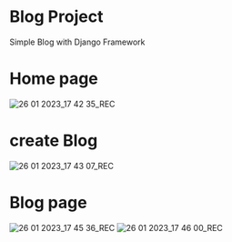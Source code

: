 # Blog Project
Simple Blog with Django Framework

# Home page
![26 01 2023_17 42 35_REC](https://user-images.githubusercontent.com/84830168/214882618-c5865463-6276-4ebf-a6e4-370af698d03f.png)

# create Blog
![26 01 2023_17 43 07_REC](https://user-images.githubusercontent.com/84830168/214882737-5916fa50-b5e7-4453-b7ff-5f950eec472b.png)

# Blog page
![26 01 2023_17 45 36_REC](https://user-images.githubusercontent.com/84830168/214882828-df8f4394-0603-4206-a8b8-16d3ab901216.png)
![26 01 2023_17 46 00_REC](https://user-images.githubusercontent.com/84830168/214882851-5e1b990b-0270-4879-a7f9-41bf6f6f8f0c.png)
